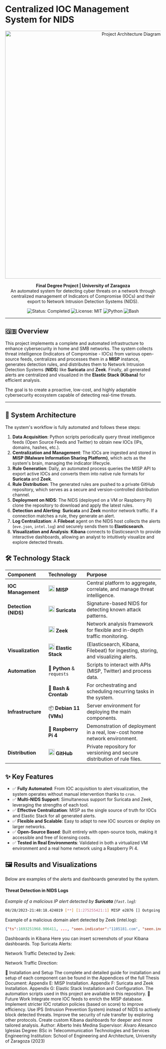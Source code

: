 # Centralized IOC Management System for NIDS

<p align="center">
  <img src="https://i.imgur.com/gK9vHh4.png" alt="Project Architecture Diagram" width="800"/>
</p>

<p align="center">
  <strong>Final Degree Project | University of Zaragoza</strong>
  <br />
  An automated system for detecting cyber threats on a network through centralized management of Indicators of Compromise (IOCs) and their export to Network Intrusion Detection Systems (NIDS).
</p>

<p align="center">
  <img src="https://img.shields.io/badge/Status-Completed-success" alt="Status: Completed">
  <img src="https://img.shields.io/badge/License-MIT-blue" alt="License: MIT">
  <img src="https://img.shields.io/badge/Python-3.9+-yellowgreen" alt="Python">
  <img src="https://img.shields.io/badge/Shell-Bash-lightgrey" alt="Bash">
</p>

---

## 🇬🇧 Overview

This project implements a complete and automated infrastructure to enhance cybersecurity in home and SMB networks. The system collects threat intelligence (Indicators of Compromise - IOCs) from various open-source feeds, centralizes and processes them in a **MISP** instance, generates detection rules, and distributes them to Network Intrusion Detection Systems (**NIDS**) like **Suricata** and **Zeek**. Finally, all generated alerts are centralized and visualized in the **Elastic Stack (Kibana)** for efficient analysis.

The goal is to create a proactive, low-cost, and highly adaptable cybersecurity ecosystem capable of detecting real-time threats.

---

## 🚀 System Architecture

The system's workflow is fully automated and follows these steps:

1.  **Data Acquisition**: Python scripts periodically query threat intelligence feeds (Open Source Feeds and Twitter) to obtain new IOCs (IPs, domains, hashes, etc.).
2.  **Centralization and Management**: The IOCs are ingested and stored in **MISP (Malware Information Sharing Platform)**, which acts as the system's brain, managing the indicator lifecycle.
3.  **Rule Generation**: Daily, an automated process queries the MISP API to export active IOCs and converts them into native rule formats for **Suricata** and **Zeek**.
4.  **Rule Distribution**: The generated rules are pushed to a private GitHub repository, which serves as a secure and version-controlled distribution channel.
5.  **Deployment on NIDS**: The NIDS (deployed on a VM or Raspberry Pi) clone the repository to download and apply the latest rules.
6.  **Detection and Alerting**: **Suricata** and **Zeek** monitor network traffic. If a connection matches a rule, they generate an alert.
7.  **Log Centralization**: A **Filebeat** agent on the NIDS host collects the alerts (`eve.json`, `intel.log`) and securely sends them to **Elasticsearch**.
8.  **Visualization and Analysis**: **Kibana** connects to Elasticsearch to provide interactive dashboards, allowing an analyst to intuitively visualize and explore detected threats.

## 🛠️ Technology Stack

| Component | Technology | Purpose |
| :--- | :--- | :--- |
| **IOC Management** | <img src="https://www.misp-project.org/img/misp-logo.png" width=20/> **MISP** | Central platform to aggregate, correlate, and manage threat intelligence. |
| **Detection (NIDS)** | <img src="https://suricata.io/wp-content/uploads/2021/07/suricata-logo-1.png" width=20/> **Suricata** | Signature-based NIDS for detecting known attack patterns. |
| | <img src="https://zeek.org/wp-content/uploads/2021/08/zeek-logotype.png" width=20/> **Zeek** | Network analysis framework for flexible and in-depth traffic monitoring. |
| **Visualization** | <img src="https://static-www.elastic.co/v3/assets/bltefdd0b53724fa2ce/blt60184e63f3817163/5d091083995449557c63f2a1/logo-elastic-stack-lt.svg" width=20/> **Elastic Stack** | (Elasticsearch, Kibana, Filebeat) for ingesting, storing, and visualizing alerts. |
| **Automation** | 🐍 **Python** & `requests` | Scripts to interact with APIs (MISP, Twitter) and process data. |
| | 🐧 **Bash & Crontab** | For orchestrating and scheduling recurring tasks in the system. |
| **Infrastructure** | 📦 **Debian 11 (VMs)** | Server environment for deploying the main components. |
| | 🍓 **Raspberry Pi 4** | Demonstration of deployment in a real, low-cost home network environment. |
| **Distribution** | <img src="https://github.githubassets.com/images/modules/logos_page/GitHub-Mark.png" width=20/> **GitHub** | Private repository for versioning and secure distribution of rule files. |

## ✨ Key Features

*   ✅ **Fully Automated**: From IOC acquisition to alert visualization, the system operates without manual intervention thanks to `cron`.
*   ✅ **Multi-NIDS Support**: Simultaneous support for Suricata and Zeek, leveraging the strengths of each tool.
*   ✅ **Effective Centralization**: MISP as the single source of truth for IOCs and Elastic Stack for all generated alerts.
*   ✅ **Flexible and Scalable**: Easy to adapt to new IOC sources or deploy on larger networks.
*   ✅ **Open-Source Based**: Built entirely with open-source tools, making it accessible and free of licensing costs.
*   ✅ **Tested in Real Environments**: Validated in both a virtualized VM environment and a real home network using a Raspberry Pi 4.

## 🖼️ Results and Visualizations

Below are examples of the alerts and dashboards generated by the system.

#### Threat Detection in NIDS Logs
_Example of a malicious IP alert detected by **Suricata** (`fast.log`):_
```bash
08/28/2023-21:48:18.424819 [**] [1:275255421:1] MISP e2876 [] Outgoing To IP: 117.213.40.201 [**] [Classification: A Network Trojan was detected] [Priority: 4] {TCP} 192.168.153.2:52202 -> 117.213.40.201:80
```
Example of a malicious domain alert detected by Zeek (intel.log):
```JSON
{"ts":1693251968.906411, ..., "seen.indicator":"1105181.com", "seen.indicator_type":"Intel::DOMAIN", "seen.where":"DNS::IN_REQUEST", ...}
```
Dashboards in Kibana
Here you can insert screenshots of your Kibana dashboards.
Top Suricata Alerts:
<!-- ![Top Suricata Alerts](path/to/suricata_alerts_screenshot.png) -->
Network Traffic Detected by Zeek:
<!-- ![Zeek Traffic](path/to/zeek_traffic_screenshot.png) -->
Network Traffic Direction:
<!-- ![Traffic Direction](path/to/traffic_direction_screenshot.png) -->
🔧 Installation and Setup
The complete and detailed guide for installation and setup of each component can be found in the Appendices of the full Thesis Document:
Appendix E: MISP Installation.
Appendix F: Suricata and Zeek Installation.
Appendix G: Elastic Stack Installation and Configuration.
The automation scripts used in this project are available in this repository.
🔮 Future Work
Integrate more IOC feeds to enrich the MISP database.
Implement stricter IOC rotation policies (based on score) to improve efficiency.
Use IPS (Intrusion Prevention System) instead of NIDS to actively block detected threats.
Improve the security of rule transfer by exploring other protocols.
Create custom Kibana dashboards for deeper and more tailored analysis.
Author: Alberto Inés Medina
Supervisor: Álvaro Alesanco Iglesias
Degree: BSc in Telecommunication Technologies and Services Engineering
Institution: School of Engineering and Architecture, University of Zaragoza (2023)
